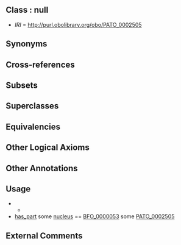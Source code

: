 
## Class : null

 * *IRI* = http://purl.obolibrary.org/obo/PATO_0002505

## Synonyms


## Cross-references


## Subsets


## Superclasses


## Equivalencies


## Other Logical Axioms


## Other Annotations


## Usage

 * -
 * [has_part](../../BFO/51/BFO_0000051.md) some [nucleus](../../GO/34/GO_0005634.md) == [BFO_0000053](../../BFO/53/BFO_0000053.md) some [PATO_0002505](../../PATO/05/PATO_0002505.md)

## External Comments

